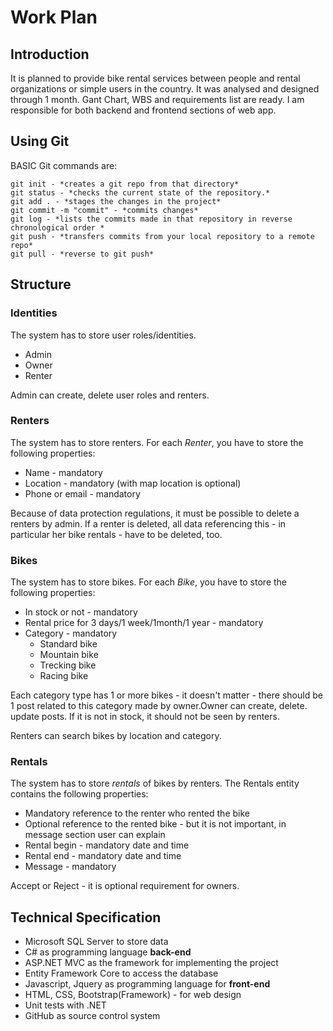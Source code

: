 # Work Plan
## Introduction
It is planned to provide bike rental services between people and rental organizations or simple users in the country. It was analysed and designed through 1 month.
Gant Chart, WBS and requirements list are ready. I am responsible for both backend and frontend sections of web app.
## Using Git
BASIC Git commands are:
```
git init - *creates a git repo from that directory*
git status - *checks the current state of the repository.*
git add . - *stages the changes in the project*
git commit -m "commit" - *commits changes*
git log - *lists the commits made in that repository in reverse chronological order *
git push - *transfers commits from your local repository to a remote repo*
git pull - *reverse to git push*
```
## Structure
### Identities
The system has to store user roles/identities. 

- Admin
- Owner
- Renter

Admin can create, delete user roles and renters.

### Renters
The system has to store renters. For each *Renter*, you have to store the following properties:

- Name - mandatory
- Location - mandatory (with map location is optional)
- Phone or email - mandatory

Because of data protection regulations, it must be possible to delete a renters by admin. If a renter is deleted, 
all data referencing this - in particular her bike rentals - have to be deleted, too.

### Bikes
The system has to store bikes. For each *Bike*, you have to store the following properties:

- In stock or not - mandatory
- Rental price for 3 days/1 week/1month/1 year - mandatory
- Category - mandatory
  - Standard bike 
  - Mountain bike
  - Trecking bike
  - Racing bike

Each category type has 1 or more bikes - it doesn't matter - there should be 1 post related to this category made by owner.Owner can create,
delete. update posts. If it is not in stock, it should not be seen by renters.

Renters can search bikes by location and category.

### Rentals
The system has to store *rentals* of bikes by renters. The Rentals entity contains the following properties:

- Mandatory reference to the renter who rented the bike
- Optional reference to the rented bike - but it is not important, in message section user can explain
- Rental begin - mandatory date and time
- Rental end - mandatory date and time
- Message - mandatory

Accept or Reject - it is optional requirement for owners.

## Technical Specification
- Microsoft SQL Server to store data
- C# as programming language **back-end**
- ASP.NET MVC as the framework for implementing the project 
- Entity Framework Core to access the database
- Javascript, Jquery as programming language for **front-end**
- HTML, CSS, Bootstrap(Framework) - for web design
- Unit tests with .NET
- GitHub as source control system
